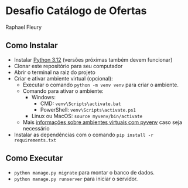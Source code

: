 # Desafio Catálogo de Ofertas
Raphael Fleury 
## Como Instalar
- Instalar [Python 3.12](https://www.python.org/downloads/release/python-3128/) (versões próximas também devem funcionar)
- Clonar este repositório para seu computador
- Abrir o terminal na raiz do projeto
- Criar e ativar ambiente virtual (opcional):
    - Executar o comando ```python -m venv venv``` para criar o ambiente.
    - Comando para ativar o ambiente:
        - Windows:
            - CMD: ```venv\Scripts\activate.bat```
            - PowerShell: ```venv\Scripts\activate.ps1```
        - Linux ou MacOS: ```source myvenv/bin/activate```
    - Mais [informações sobre ambientes virtuais com pyvenv](https://python-land.translate.goog/virtual-environments/virtualenv?_x_tr_sl=en&_x_tr_tl=pt&_x_tr_hl=pt&_x_tr_pto=tc) caso seja necessário
- Instalar as dependências com o comando ```pip install -r requirements.txt```
## Como Executar
- ```python manage.py migrate``` para montar o banco de dados.
- ```python manage.py runserver``` para iniciar o servidor.